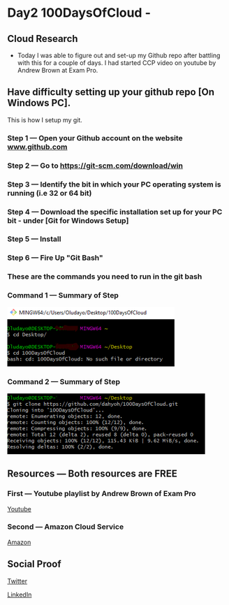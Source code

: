 <!-- This is a template you can use for quick progress days. It removes a lot of the steps we encourage you to share in the longer template 000-DAY-ARTICLE-LONG-TEMPLATE.MD-->

# Day2 100DaysOfCloud - 

## Cloud Research

- Today I was able to figure out and set-up my Github repo after battling with this for a couple of days. I had started CCP video on youtube by Andrew Brown at Exam Pro. 


## Have difficulty setting up your github repo [On Windows PC].

This is how I setup my git.

### Step 1 — Open your Github account on the website www.github.com
### Step 2 — Go to https://git-scm.com/download/win
### Step 3 — Identify the bit in which your PC operating system is running (i.e 32 or 64 bit)
### Step 4 — Download the specific installation set up for your PC bit - under [Git for Windows Setup] 
### Step 5 — Install
### Step 6 — Fire Up "Git Bash"

### ****These are the commands you need to run in the git bash****

### Command 1 — Summary of Step

![Screenshot](1.png)

### Command 2 — Summary of Step

![Screenshot](2.png)


## Resources — Both resources are FREE

### First  — Youtube playlist by Andrew Brown of Exam Pro
[Youtube](https://www.youtube.com/watch?v=B4kl23udOKo&list=PLBfufR7vyJJ4fOplWPOtYqRyQ6YPMsBsF&t=0s)

### Second  — Amazon Cloud Service
[Amazon](https://www.aws.training/Details/eLearning?id=60697)



## Social Proof

[Twitter](https://twitter.com/dahyooh/status/1362924593707708425)

[LinkedIn](https://www.linkedin.com/feed/update/urn:li:activity:6768003652054470656)

